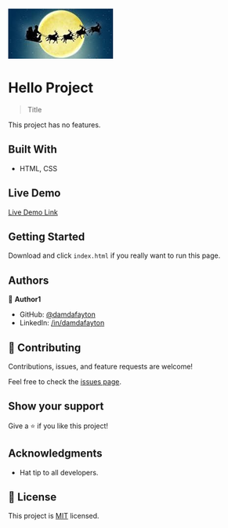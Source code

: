 ![](images.jfif)


# Hello Project

> Title

This project has no features.


## Built With

- HTML, CSS


## Live Demo

[Live Demo Link](https://damdafayton.github.io/to-do-list)


## Getting Started

Download and click `index.html` if you really want to run this page.



## Authors

👤 **Author1**

- GitHub: [@damdafayton](https://github.com/damdafayton)
- LinkedIn: [/in/damdafayton](https://linkedin.com/in/damdafayton)


## 🤝 Contributing

Contributions, issues, and feature requests are welcome!

Feel free to check the [issues page](../../issues/).


## Show your support

Give a ⭐️ if you like this project!


## Acknowledgments

- Hat tip to all developers.


## 📝 License

This project is [MIT](./MIT.md) licensed.